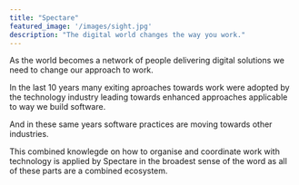 ```yaml
---
title: "Spectare"
featured_image: '/images/sight.jpg'
description: "The digital world changes the way you work."
---
```

As the world becomes a network of people delivering digital solutions we need to change our approach to work.

In the last 10 years many exiting aproaches towards work were adopted by the technology industry leading towards 
enhanced approaches applicable to way we build software. 

And in these same years software practices are moving towards other industries. 

This combined knowlegde on how to organise and coordinate work with technology is applied by Spectare in the broadest sense of the word as all of these parts are a combined ecosystem.